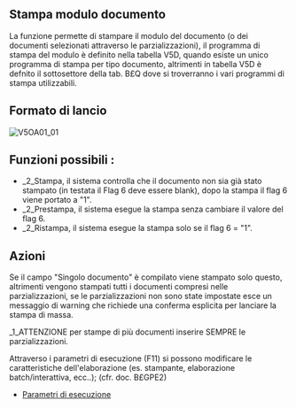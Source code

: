 ## Stampa modulo documento
La funzione permette di stampare il modulo del documento (o dei documenti selezionati attraverso le parzializzazioni), il programma di stampa del modulo è definito nella tabella V5D, quando esiste un unico programma di stampa per tipo documento, altrimenti in tabella V5D è defnito il sottosettore della tab. B£Q dove si troverranno i vari programmi di stampa utilizzabili.

## Formato di lancio
![V5OA01_01](http://localhost:3000/immagini/MBDOC_OGG-P_V5OA01/V5OA01_01.png)
## Funzioni possibili : 
 * _2_Stampa, il sistema controlla che il documento non sia già stato stampato (in testata il Flag 6 deve essere blank), dopo la stampa il flag 6 viene portato a "1".
 * _2_Prestampa, il sistema esegue la stampa senza cambiare il valore del flag 6.
 * _2_Ristampa,  il sistema esegue la stampa solo se il flag 6 = "1".
## Azioni
Se il campo "Singolo documento" è compilato viene stampato solo questo, altrimenti vengono stampati tutti i documenti compresi nelle parzializzazioni, se le parzializzazioni non sono state impostate esce un messaggio di warning che richiede una conferma esplicita per lanciare la stampa di massa.

_1_ATTENZIONE per stampe di più documenti inserire SEMPRE le parzializzazioni.

Attraverso i parametri di esecuzione (F11) si possono modificare le caratteristiche dell'elaborazione (es. stampante, elaborazione batch/interattiva, ecc..); (cfr. doc. B£GPE2)
- [Parametri di esecuzione](Sorgenti/MB/DOC_OGG/P_B£GPE2)
